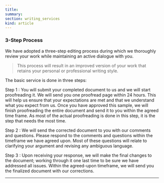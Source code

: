 ```yaml
--- 
title:
summary: 
section: writing_services
kind: article
---
```



### 3-Step Process
We have adopted a three-step editing process during which we thoroughly review your work while maintaining an active dialogue with you.

> This process will result in an improved version of your work that retains your personal or professional writing style.

The basic service is done in three steps:

Step 1
: You will submit your completed document to us and we will start proofreading it. We will send you one proofread page within 24 hours. This will help us ensure that your expectations are met and that we understand what you expect from us. 
  Once you have approved this sample, we will finish proofreading the entire document and send it to you within the agreed time frame. As most of the actual proofreading is done in this step, it is the step that needs the most time.

Step 2
: We will send the corrected document to you with our comments and questions. Please respond to the comments and questions within the timeframe we have agreed upon. Most of these questions will relate to clarifying your argument and revising any ambiguous language.

Step 3 
: Upon receiving your response, we will make the final changes to the document; working through it one last time to be sure we have addressed all issues. Within the agreed-upon timeframe, we will send you the finalized document with our corrections.

____